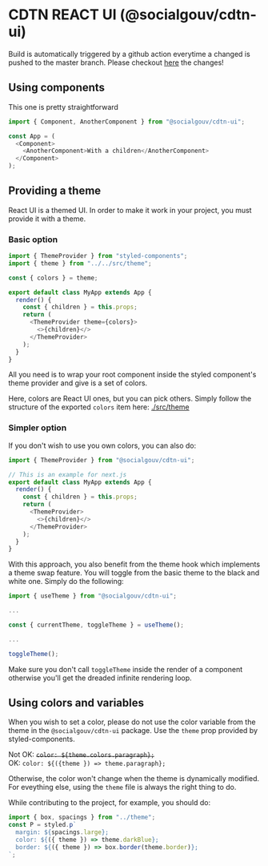 # CDTN REACT UI (@socialgouv/cdtn-ui)

Build is automatically triggered by a github action everytime a changed is pushed to the master branch. Please checkout [here](https://socialgouv.github.io/code-du-travail-numerique/) the changes!

## Using components

This one is pretty straightforward

```js
import { Component, AnotherComponent } from "@socialgouv/cdtn-ui";

const App = (
  <Component>
    <AnotherComponent>With a children</AnotherComponent>
  </Component>
);
```

## Providing a theme

React UI is a themed UI. In order to make it work in your project, you must provide it with a theme.

### Basic option

```js
import { ThemeProvider } from "styled-components";
import { theme } from "../../src/theme";

const { colors } = theme;

export default class MyApp extends App {
  render() {
    const { children } = this.props;
    return (
      <ThemeProvider theme={colors}>
        <>{children}</>
      </ThemeProvider>
    );
  }
}
```

All you need is to wrap your root component inside the styled component's theme provider and give is a set of colors.

Here, colors are React UI ones, but you can pick others. Simply follow the structure of the exported `colors` item here: [./src/theme](https://github.com/SocialGouv/code-du-travail-numerique/blob/master/packages/react-ui/src/theme)

### Simpler option

If you don't wish to use you own colors, you can also do:

```js
import { ThemeProvider } from "@socialgouv/cdtn-ui";

// This is an example for next.js
export default class MyApp extends App {
  render() {
    const { children } = this.props;
    return (
      <ThemeProvider>
        <>{children}</>
      </ThemeProvider>
    );
  }
}
```

With this approach, you also benefit from the theme hook which implements a theme swap feature. You will toggle from the basic theme to the black and white one. Simply do the following:

```js
import { useTheme } from "@socialgouv/cdtn-ui";

...

const { currentTheme, toggleTheme } = useTheme();

...

toggleTheme();
```

Make sure you don't call `toggleTheme` inside the render of a component otherwise you'll get the dreaded infinite rendering loop.

## Using colors and variables

When you wish to set a color, please do not use the color variable from the theme in the `@socialgouv/cdtn-ui` package.
Use the `theme` prop provided by styled-components.

Not OK: ~~`color: ${theme.colors.paragraph};`~~<br />
OK: `color: ${({theme }) => theme.paragraph};`

Otherwise, the color won't change when the theme is dynamically modified. For eveything else, using the `theme` file is always the right thing to do.

While contributing to the project, for example, you should do:

```js
import { box, spacings } from "../theme";
const P = styled.p`
  margin: ${spacings.large};
  color: ${({ theme }) => theme.darkBlue};
  border: ${({ theme }) => box.border(theme.border)};
`;
```
